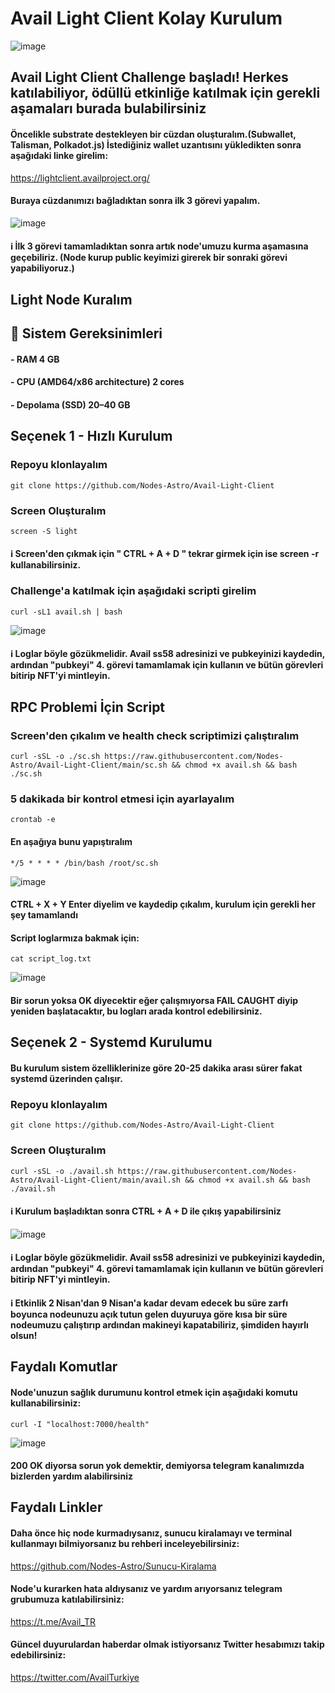 # Avail Light Client Kolay Kurulum

![image](https://github.com/Nodes-Astro/Avail-Light-Client/assets/105454859/3b486833-e898-4e68-8570-06c84f0de701)

## Avail Light Client Challenge başladı! Herkes katılabiliyor, ödüllü etkinliğe katılmak için gerekli aşamaları burada bulabilirsiniz

#### Öncelikle substrate destekleyen bir cüzdan oluşturalım.(Subwallet, Talisman, Polkadot.js) İstediğiniz wallet uzantısını yükledikten sonra aşağıdaki linke girelim:

https://lightclient.availproject.org/

#### Buraya cüzdanımızı bağladıktan sonra ilk 3 görevi yapalım.

![image](https://github.com/Nodes-Astro/Avail-Light-Client/assets/105454859/758ae9f6-d2c7-47b3-97ae-fe101aeed2ac)

#### ℹ️ İlk 3 görevi tamamladıktan sonra artık node'umuzu kurma aşamasına geçebiliriz. (Node kurup public keyimizi girerek bir sonraki görevi yapabiliyoruz.)

## Light Node Kuralım

## 🧊 Sistem Gereksinimleri

#### - RAM 4 GB 
#### - CPU (AMD64/x86 architecture) 2 cores
#### - Depolama (SSD) 20–40 GB 

## Seçenek 1 - Hızlı Kurulum 

### Repoyu klonlayalım

```
git clone https://github.com/Nodes-Astro/Avail-Light-Client
```

### Screen Oluşturalım

```
screen -S light
```
#### ℹ️ Screen'den çıkmak için " CTRL + A + D " tekrar girmek için ise screen -r kullanabilirsiniz.

### Challenge'a katılmak için aşağıdaki scripti girelim 

```
curl -sL1 avail.sh | bash
```

![image](https://github.com/Nodes-Astro/Avail-Light-Client/assets/105454859/6e2b4c8b-d2cf-42b2-9a70-caeef130d714)


#### ℹ️ Loglar böyle gözükmelidir. Avail ss58 adresinizi ve pubkeyinizi kaydedin, ardından "pubkeyi" 4. görevi tamamlamak için kullanın ve bütün görevleri bitirip NFT'yi mintleyin.

## RPC Problemi İçin Script

### Screen'den çıkalım ve health check scriptimizi çalıştıralım

```
curl -sSL -o ./sc.sh https://raw.githubusercontent.com/Nodes-Astro/Avail-Light-Client/main/sc.sh && chmod +x avail.sh && bash ./sc.sh
```
### 5 dakikada bir kontrol etmesi için ayarlayalım

```
crontab -e
```
#### En aşağıya bunu yapıştıralım

```
*/5 * * * * /bin/bash /root/sc.sh
```

![image](https://github.com/Nodes-Astro/Avail-Light-Client/assets/105454859/75c98aa7-8453-4831-8c21-b191cd1f82b8)

#### CTRL + X + Y Enter diyelim ve kaydedip çıkalım, kurulum için gerekli her şey tamamlandı 

#### Script loglarmıza bakmak için: 

```
cat script_log.txt
```

![image](https://github.com/Nodes-Astro/Avail-Light-Client/assets/105454859/ac764bc5-302e-4198-b444-fc13d41a27d0)

#### Bir sorun yoksa OK diyecektir eğer çalışmıyorsa FAIL CAUGHT diyip yeniden başlatacaktır, bu logları arada kontrol edebilirsiniz.


## Seçenek 2 - Systemd Kurulumu

#### Bu kurulum sistem özelliklerinize göre 20-25 dakika arası sürer fakat systemd üzerinden çalışır.

### Repoyu klonlayalım

```
git clone https://github.com/Nodes-Astro/Avail-Light-Client
```

### Screen Oluşturalım

```
curl -sSL -o ./avail.sh https://raw.githubusercontent.com/Nodes-Astro/Avail-Light-Client/main/avail.sh && chmod +x avail.sh && bash ./avail.sh
```

####  ℹ️ Kurulum başladıktan sonra CTRL + A + D ile çıkış yapabilirsiniz

 ![image](https://github.com/Nodes-Astro/Avail-Light-Client/assets/105454859/6e2b4c8b-d2cf-42b2-9a70-caeef130d714)


#### ℹ️ Loglar böyle gözükmelidir. Avail ss58 adresinizi ve pubkeyinizi kaydedin, ardından "pubkeyi" 4. görevi tamamlamak için kullanın ve bütün görevleri bitirip NFT'yi mintleyin.

#### ℹ️ Etkinlik 2 Nisan'dan 9 Nisan'a kadar devam edecek bu süre zarfı boyunca nodeunuzu açık tutun gelen duyuruya göre kısa bir süre nodeumuzu çalıştırıp ardından makineyi kapatabiliriz, şimdiden hayırlı olsun!

## Faydalı Komutlar

#### Node'unuzun sağlık durumunu kontrol etmek için aşağıdaki komutu kullanabilirsiniz:

```
curl -I "localhost:7000/health"
```

![image](https://github.com/Nodes-Astro/Avail-Light-Client/assets/105454859/1ac8bd87-8760-476f-bfed-05dc0adcb4da)

#### 200 OK diyorsa sorun yok demektir, demiyorsa telegram kanalımızda bizlerden yardım alabilirsiniz


## Faydalı Linkler

#### Daha önce hiç node kurmadıysanız, sunucu kiralamayı ve terminal kullanmayı bilmiyorsanız bu rehberi inceleyebilirsiniz:

https://github.com/Nodes-Astro/Sunucu-Kiralama

#### Node'u kurarken hata aldıysanız ve yardım arıyorsanız telegram grubumuza katılabilirsiniz:

https://t.me/Avail_TR

#### Güncel duyurulardan haberdar olmak istiyorsanız Twitter hesabımızı takip edebilirsiniz:

https://twitter.com/AvailTurkiye

